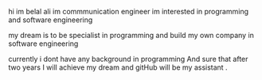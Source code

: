 hi im belal ali 
im commmunication engineer 
im interested in programming and software engineering 

my dream is to be specialist in programming and build my own company in software engineering

currently i dont have any background in programming 
And sure that after two years I will achieve my dream and gitHub will be my assistant .
